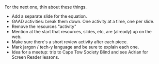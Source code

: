For the next one, thin about these things.

- Add a separate slide for the equation.
- GAAD activities: break them down. One activity at a time, one per slide.
- Remove the resources "activity"
- Mention at the start that resources, slides, etc, are (already) up on the web.
- Make sure there's a short review activity after each piece.
- Mark jargon / tech-y language and be sure to explain each one.
- Idea for a meetup: trip to Cape Tow Society Blind and see Adrian for Screen Reader lessons.
